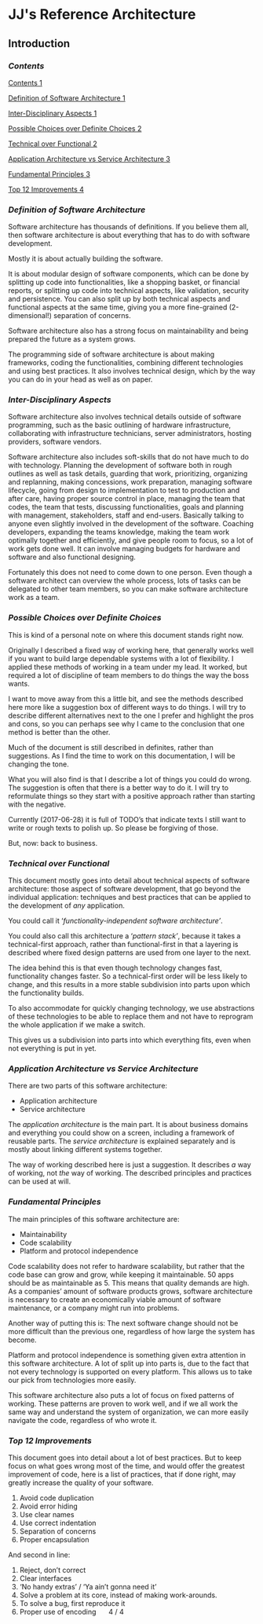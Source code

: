 ﻿JJ's Reference Architecture
===========================

Introduction
------------

### ***Contents***
[Contents	1](#_Toc487130271)

[Definition of Software Architecture	1](#_Toc487130272)

[Inter-Disciplinary Aspects	1](#_Toc487130273)

[Possible Choices over Definite Choices	2](#_Toc487130274)

[Technical over Functional	2](#_Toc487130275)

[Application Architecture vs Service Architecture	3](#_Toc487130276)

[Fundamental Principles	3](#_Toc487130277)

[Top 12 Improvements	4](#_Toc487130278)


### ***Definition of Software Architecture***
Software architecture has thousands of definitions. If you believe them all, then software architecture is about everything that has to do with software development.

Mostly it is about actually building the software.

It is about modular design of software components, which can be done by splitting up code into functionalities, like a shopping basket, or financial reports, or splitting up code into technical aspects, like validation, security and persistence. You can also split up by both technical aspects and functional aspects at the same time, giving you a more fine-grained (2-dimensional!) separation of concerns.

Software architecture also has a strong focus on maintainability and being prepared the future as a system grows.



The programming side of software architecture is about making frameworks, coding the functionalities, combining different technologies and using best practices. It also involves technical design, which by the way you can do in your head as well as on paper.
### ***Inter-Disciplinary Aspects***
Software architecture also involves technical details outside of software programming, such as the basic outlining of hardware infrastructure, collaborating with infrastructure technicians, server administrators, hosting providers, software vendors.

Software architecture also includes soft-skills that do not have much to do with technology. Planning the development of software both in rough outlines as well as task details, guarding that work, prioritizing, organizing and replanning, making concessions, work preparation, managing software lifecycle, going from design to implementation to test to production and after care, having proper source control in place, managing the team that codes, the team that tests, discussing functionalities, goals and planning with management, stakeholders, staff and end-users. Basically talking to anyone even slightly involved in the development of the software. Coaching developers, expanding the teams knowledge, making the team work optimally together and efficiently, and give people room to focus, so a lot of work gets done well. It can involve managing budgets for hardware and software and also functional designing.

Fortunately this does not need to come down to one person. Even though a software architect can overview the whole process, lots of tasks can be delegated to other team members, so you can make software architecture work as a team.
### ***Possible Choices over Definite Choices***
This is kind of a personal note on where this document stands right now.

Originally I described a fixed way of working here, that generally works well if you want to build large dependable systems with a lot of flexibility. I applied these methods of working in a team under my lead. It worked, but required a lot of discipline of team members to do things the way the boss wants.

I want to move away from this a little bit, and see the methods described here more like a suggestion box of different ways to do things. I will try to describe different alternatives next to the one I prefer and highlight the pros and cons, so you can perhaps see why I came to the conclusion that one method is better than the other.

Much of the document is still described in definites, rather than suggestions. As I find the time to work on this documentation, I will be changing the tone.

What you will also find is that I describe a lot of things you could do wrong. The suggestion is often that there is a better way to do it. I will try to reformulate things so they start with a positive approach rather than starting with the negative.

Currently (2017-06-28) it is full of TODO’s that indicate texts I still want to write or rough texts to polish up. So please be forgiving of those.

But, now: back to business.
### ***Technical over Functional***
This document mostly goes into detail about technical aspects of software architecture: those aspect of software development, that go beyond the individual application: techniques and best practices that can be applied to the development of *any* application.

You could call it ‘*functionality-independent software architecture’*.

You could also call this architecture a ‘*pattern stack’*, because it takes a technical-first approach, rather than functional-first in that a layering is described where fixed design patterns are used from one layer to the next.

The idea behind this is that even though technology changes fast, functionality changes faster. So a technical-first order will be less likely to change, and this results in a more stable subdivision into parts upon which the functionality builds.

To also accommodate for quickly changing technology, we use abstractions of these technologies to be able to replace them and not have to reprogram the whole application if we make a switch.

This gives us a subdivision into parts into which everything fits, even when not everything is put in yet.
### ***Application Architecture vs Service Architecture***
There are two parts of this software architecture:

- Application architecture
- Service architecture

The *application architecture* is the main part. It is about business domains and everything you could show on a screen, including a framework of reusable parts. The *service architecture* is explained separately and is mostly about linking different systems together.

The way of working described here is just a suggestion. It describes *a* way of working, not *the* way of working. The described principles and practices can be used at will.
### ***Fundamental Principles***
The main principles of this software architecture are:

- Maintainability
- Code scalability
- Platform and protocol independence

Code scalability does not refer to hardware scalability, but rather that the code base can grow and grow, while keeping it maintainable. 50 apps should be as maintainable as 5. This means that quality demands are high. As a companies’ amount of software products grows, software architecture is necessary to create an economically viable amount of software maintenance, or a company might run into problems.

Another way of putting this is: The next software change should not be more difficult than the previous one, regardless of how large the system has become.

Platform and protocol independence is something given extra attention in this software architecture. A lot of split up into parts is, due to the fact that not every technology is supported on every platform. This allows us to take our pick from technologies more easily.

This software architecture also puts a lot of focus on fixed patterns of working. These patterns are proven to work well, and if we all work the same way and understand the system of organization, we can more easily navigate the code, regardless of who wrote it.
### ***Top 12 Improvements***
This document goes into detail about a lot of best practices. But to keep focus on what goes wrong most of the time, and would offer the greatest improvement of code, here is a list of practices, that if done right, may greatly increase the quality of your software.

1. Avoid code duplication
1. Avoid error hiding
1. Use clear names
1. Use correct indentation
1. Separation of concerns
1. Proper encapsulation

And second in line:

1. Reject, don’t correct
1. Clear interfaces
1. ‘No handy extras’ / ‘Ya ain’t gonna need it’
1. Solve a problem at its core, instead of making work-arounds.
1. To solve a bug, first reproduce it
1. Proper use of encoding
`	`4 / 4
